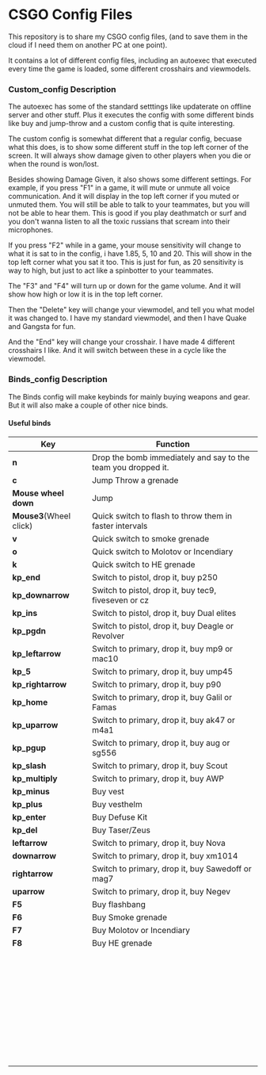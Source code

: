 <h1> CSGO Config Files </h1>

This repository is to share my CSGO config files, (and to save them in the cloud if I need them on another PC at one point).

It contains a lot of different config files, including an autoexec that executed every time the game is loaded, some different crosshairs and viewmodels.

<h3>Custom_config Description</h3>
The autoexec has some of the standard setttings like updaterate on offline server and other stuff. Plus it executes the config with some different binds like buy and jump-throw and a custom config that is quite interesting.

The custom config is somewhat different that a regular config, becuase what this does, is to show some different stuff in the top left corner of the screen. It will always show damage given to other players when you die or when the round is won/lost.

Besides showing Damage Given, it also shows some different settings. 
For example, if you press "F1" in a game, it will mute or unmute all voice communication. And it will display in the top left corner if you muted or unmuted them.
You will still be able to talk to your teammates, but you will not be able to hear them. This is good if you play deathmatch or surf and you don't wanna listen to all the toxic russians that scream into their microphones.

If you press "F2" while in a game, your mouse sensitivity will change to what it is sat to in the config, i have 1.85, 5, 10 and 20. This will show in the top left corner what you sat it too.
This is just for fun, as 20 sensitivity is way to high, but just to act like a spinbotter to your teammates.

The "F3" and "F4" will turn up or down for the game volume. And it will show how high or low it is in the top left corner.

Then the "Delete" key will change your viewmodel, and tell you what model it was changed to. I have my standard viewmodel, and then I have Quake and Gangsta for fun.

And the "End" key will change your crosshair. I have made 4 different crosshairs I like. And it will switch between these in a cycle like the viewmodel.

<h3>Binds_config Description</h3>
The Binds config will make keybinds for mainly buying weapons and gear. But it will also make a couple of other nice binds.

<h4>Useful binds</h4>

| Key						| Function															|
| ------------------------- | ----------------------------------------------------------------- |
| **n** 					| Drop the bomb immediately and say to the team you dropped it. 	|
| **c** 					| Jump Throw a grenade 												|
| **Mouse wheel down** 		| Jump 																|
| **Mouse3**(Wheel click) 	| Quick switch to flash to throw them in faster intervals 			|
| **v** 					| Quick switch to smoke grenade 									|
| **o** 					| Quick switch to Molotov or Incendiary 							|
| **k** 					| Quick switch to HE grenade 										|
| **kp_end** 				| Switch to pistol, drop it, buy p250 								|
| **kp_downarrow** 			| Switch to pistol, drop it, buy tec9, fiveseven or cz 				|
| **kp_ins** 				| Switch to pistol, drop it, buy Dual elites 						|
| **kp_pgdn** 				| Switch to pistol, drop it, buy Deagle or Revolver 				|
| **kp_leftarrow** 			| Switch to primary, drop it, buy mp9 or mac10 						|
| **kp_5** 					| Switch to primary, drop it, buy ump45 							|
| **kp_rightarrow** 		| Switch to primary, drop it, buy p90 								|
| **kp_home** 				| Switch to primary, drop it, buy Galil or Famas 					|
| **kp_uparrow** 			| Switch to primary, drop it, buy ak47 or m4a1 						|
| **kp_pgup** 				| Switch to primary, drop it, buy aug or sg556 						|
| **kp_slash** 				| Switch to primary, drop it, buy Scout 							|
| **kp_multiply** 			| Switch to primary, drop it, buy AWP 								|
| **kp_minus** 				| Buy vest 															|
| **kp_plus** 				| Buy vesthelm 														|
| **kp_enter** 				| Buy Defuse Kit 													|
| **kp_del** 				| Buy Taser/Zeus 													|
| **leftarrow** 			| Switch to primary, drop it, buy Nova 								|
| **downarrow** 			| Switch to primary, drop it, buy xm1014 							|
| **rightarrow** 			| Switch to primary, drop it, buy Sawedoff or mag7 					|
| **uparrow** 				| Switch to primary, drop it, buy Negev 							|
| **F5** 					| Buy flashbang 													|
| **F6** 					| Buy Smoke grenade 												|
| **F7** 					| Buy Molotov or Incendiary 										|
| **F8** 					| Buy HE grenade 													|
| | |
| | |
| | |
| | |
| | |
| | |
| | |
| | |
| | |
| | |
| | |
| | |
| | |
| | |
| | |
| | |
| | |
| | |
| | |
| | |
| | |
| | |
| | |
| | |
| | |
| | |
| | |
| | |
| | |
| | |
| | |
| | |
| | |
| | |
| | |
| | |
| | |
| | |
| | |